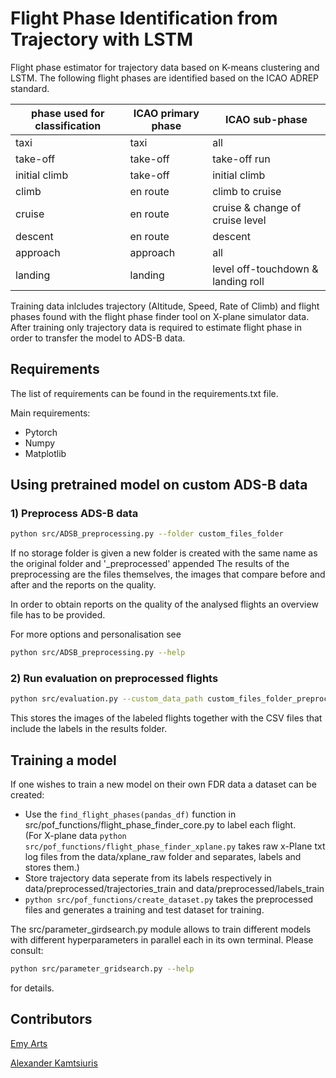 # Flight Phase Identification from Trajectory with LSTM

Flight phase estimator for trajectory data based on K-means clustering and LSTM.
The following flight phases are identified based on the ICAO ADREP standard.


phase used for classification |ICAO primary phase| ICAO sub-phase |
---|---|---|
taxi | taxi | all
take-off | take-off | take-off run
initial climb | take-off | initial climb
climb | en route | climb to cruise
cruise | en route | cruise & change of cruise level
descent | en route | descent
approach | approach | all
landing | landing | level off-touchdown & landing roll 

Training data inlcludes trajectory (Altitude, Speed, Rate of Climb) and flight phases found with the flight phase finder tool on X-plane simulator data. 
After training only trajectory data is required to estimate flight phase in order to transfer the model to ADS-B data.

## Requirements
The list of requirements can be found in the requirements.txt file.

Main requirements:
- Pytorch
- Numpy
- Matplotlib

## Using pretrained model on custom ADS-B data

### 1) Preprocess ADS-B data

```bash
python src/ADSB_preprocessing.py --folder custom_files_folder
```

If no storage folder is given a new folder is created with the same name as the original folder and '_preprocessed' appended
The results of the preprocessing are the files themselves, the images that compare before and after and the reports on the quality.

In order to obtain reports on the quality of the analysed flights an overview file has to be provided.

For more options and personalisation see
```bash
python src/ADSB_preprocessing.py --help
```

### 2) Run evaluation on preprocessed flights

```bash
python src/evaluation.py --custom_data_path custom_files_folder_preprocessed/csvs
```

This stores the images of the labeled flights together with the CSV files that include the labels in the results folder.

## Training a model

If one wishes to train a new model on their own FDR data a dataset can be created:
- Use the ```find_flight_phases(pandas_df)``` function in src/pof_functions/flight_phase_finder_core.py to label each flight.\
(For X-plane data  ```python src/pof_functions/flight_phase_finder_xplane.py``` takes raw x-Plane txt log files from the data/xplane_raw folder and separates, labels and stores them.)
- Store trajectory data seperate from its labels respectively in data/preprocessed/trajectories_train and data/preprocessed/labels_train
- ```python src/pof_functions/create_dataset.py``` takes the preprocessed files and generates a training and test dataset for training.
  
The src/parameter_girdsearch.py module allows to train different models with different hyperparameters in parallel each in its own terminal. Please consult:

```bash
python src/parameter_gridsearch.py --help
```

for details.


## Contributors
<a href="https://github.com/EmyArts-DLR">Emy Arts</a>

<a href="https://github.com/AlexanderKamtsiuris">Alexander Kamtsiuris</a>
